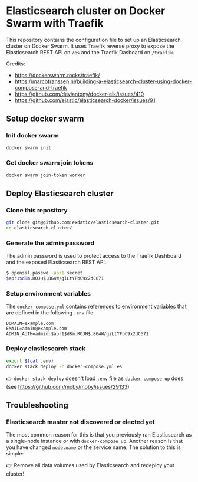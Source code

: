 # Elasticsearch cluster on Docker Swarm with Traefik

This repository contains the configuration file to set up an Elasticsearch cluster on Docker Swarm. It uses Traefik reverse proxy to expose the Elasticsearch REST API on `/es` and the Traefik Dasboard on `/traefik`.

Credits:

- https://dockerswarm.rocks/traefik/
- https://marcofranssen.nl/building-a-elasticsearch-cluster-using-docker-compose-and-traefik
- https://github.com/deviantony/docker-elk/issues/410
- https://github.com/elastic/elasticsearch-docker/issues/91

## Setup docker swarm

### Init docker swarm

```bash
docker swarm init
```

### Get docker swarm join tokens

```bash
docker swarm join-token worker
```

## Deploy Elasticsearch cluster

### Clone this repository

```bash
git clone git@github.com:exdatic/elasticsearch-cluster.git
cd elasticsearch-cluster/
```

### Generate the admin password

The admin password is used to protect access to the Traefik Dashboard and the exposed Elasticsearch REST API.

```bash
$ openssl passwd -apr1 secret
$apr1$d8m.ROJH$.8G4W/giLtYFbC9x2dC671
```

### Setup environment variables

The `docker-compose.yml` contains references to environment variables that are defined in the following `.env` file:

```plain
DOMAIN=example.com
EMAIL=admin@example.com
ADMIN_AUTH=admin:$apr1$d8m.ROJH$.8G4W/giLtYFbC9x2dC671
```

### Deploy elasticsearch stack

```bash
export $(cat .env)
docker stack deploy -c docker-compose.yml es
```

👉 `docker stack deploy` doesn't load `.env` file as `docker compose up` does (see <https://github.com/moby/moby/issues/29133>)

## Troubleshooting

### Elasticsearch master not discovered or elected yet

The most common reason for this is that you previously ran Elasticsearch as a single-node instance or with `docker-compose up`. Another reason is that you have changed `node.name` or the service name. The solution to this is simple:

👉 Remove all data volumes used by Elasticsearch and redeploy your cluster!
